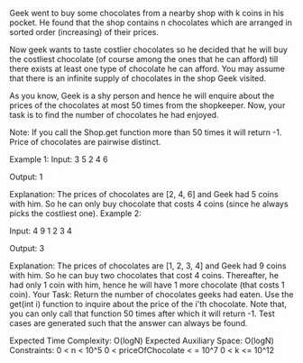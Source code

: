 Geek went to buy some chocolates from a nearby shop with k coins in his pocket. He found that the shop contains n chocolates which are arranged in sorted order (increasing) of their prices.

Now geek wants to taste costlier chocolates so he decided that he will buy the costliest chocolate (of course among the ones that he can afford) till there exists at least one type of chocolate he can afford. You may assume that there is an infinite supply of chocolates in the shop Geek visited.

As you know, Geek is a shy person and hence he will enquire about the prices of the chocolates at most 50 times from the shopkeeper. Now, your task is to find the number of chocolates he had enjoyed. 

Note: If you call the Shop.get function more than 50 times it will return -1. Price of chocolates are pairwise distinct.

Example 1:
Input:
3 5 
2 4 6

Output:
1

Explanation: The prices of chocolates are [2, 4, 6] and Geek had 5 coins with him. So he can only buy chocolate that costs 4 coins (since he always picks the costliest one).
Example 2:

Input:
4 9 
1 2 3 4

Output:
3

Explanation: The prices of chocolates are [1, 2, 3, 4] and Geek had 9 coins with him. So he can buy two chocolates that cost 4 coins. Thereafter, he had only 1 coin with him, hence he will have 1 more chocolate (that costs 1 coin).
Your Task:
Return the number of chocolates geeks had eaten. Use the get(int i) function to inquire about the price of the i'th chocolate. 
Note that, you can only call that function 50 times after which it will return -1. Test cases are generated such that the answer can always be found.

Expected Time Complexity: O(logN)
Expected Auxiliary Space: O(logN)
Constraints:
0 < n < 10^5
0 < priceOfChocolate < = 10^7 
0 < k <= 10^12 